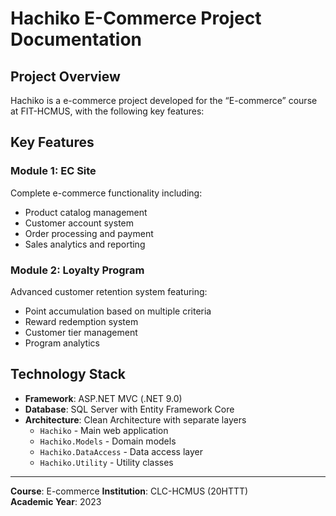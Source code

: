 # Hachiko E-Commerce Project Documentation

## Project Overview

Hachiko is a e-commerce project developed for the “E-commerce” course at FIT-HCMUS, with the following key features:

## Key Features

### Module 1: EC Site

Complete e-commerce functionality including:

- Product catalog management
- Customer account system
- Order processing and payment
- Sales analytics and reporting

### Module 2: Loyalty Program

Advanced customer retention system featuring:

- Point accumulation based on multiple criteria
- Reward redemption system
- Customer tier management
- Program analytics

## Technology Stack

- **Framework**: ASP.NET MVC (.NET 9.0)
- **Database**: SQL Server with Entity Framework Core
- **Architecture**: Clean Architecture with separate layers
  - `Hachiko` - Main web application
  - `Hachiko.Models` - Domain models
  - `Hachiko.DataAccess` - Data access layer
  - `Hachiko.Utility` - Utility classes

---

**Course**: E-commerce
**Institution**: CLC-HCMUS (20HTTT)  
**Academic Year**: 2023
